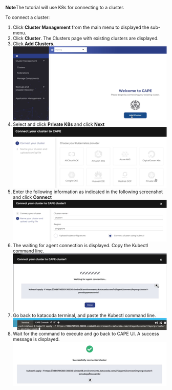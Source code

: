 <b>Note</b>The tutorial will use K8s for connecting to a cluster.

To connect a cluster:
1. Click <b>Cluster Management</b> from the main menu to displayed the sub-menu.
2. Click <b>Cluster</b>. The Clusters page with existing clusters are displayed.
3. Click <b>Add Clusters</b>.
![AddCluster](./assets/AddCluster.png)
4. Select and click <b>Private K8s</b> and click <b>Next</b>
![K8s](./assets/AddK8s.png)
5. Enter the following information as indicated in the following screenshot and click <b>Connect</b>
![K8s](./assets/Nameyourclusterandconfigfile.png)
6. The waiting for agent connection is displayed. Copy the Kubectl command line.
![waitagentconnection](./assets/waitagentconnection.png)
7. Go back to katacoda terminal, and paste the Kubectl command line.
![agentconnectioncommadline](./assets/agentconnectioncommadline.png)
8. Wait for the command to execute and go back to CAPE UI. A success message is displayed.
![agentconnectionsuccess](./assets/agentconnectionsuccess.png)


